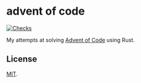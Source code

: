 # advent of code

[![Checks](https://img.shields.io/github/workflow/status/norskeld/aoc/checks?style=flat-square&colorA=22272d&colorB=22272d&label=checks)](https://github.com/norskeld/aoc/actions/workflows/checks.yml)

My attempts at solving [Advent of Code](https://adventofcode.com) using Rust.

## License

[MIT](LICENSE).
